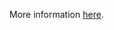 More information [here](https://docs.prismacloud.io/en/enterprise-edition/policy-reference/aws-policies/aws-networking-policies/bc-aws-376).
